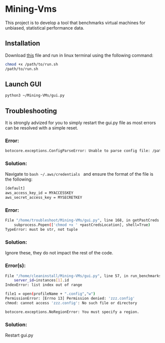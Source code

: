 # Mining-Vms

This project is to develop a tool that benchmarks virtual machines for unbiased, statistical performance data. 

## Installation

Download [this](https://github.tamu.edu/natkinson20/Mining-VMs/blob/master/run.sh) file and run in linux terminal using the following command:


```bash
chmod +x /path/to/run.sh
/path/to/run.sh
```

## Launch GUI

```bash
python3 ~/Mining-VMs/gui.py
```
## Troubleshooting

It is strongly advized for you to simply restart the gui.py file as most errors can be resolved with a simple reset.

### Error:
```bash
botocore.exceptions.ConfigParseError: Unable to parse config file: /path/to/.aws/credentials
```
### Solution: 
Navigate to ```bash ~/.aws/credentials ``` and ensure the format of the file is the following:
```bash
[default]
aws_access_key_id = MYACCESSKEY
aws_secret_access_key = MYSECRETKEY
```
### Error:
```bash
File "/home/troubleshoot/Mining-VMs/gui.py", line 168, in getPastCreds
    subprocess.Popen(['chmod +x ' +pastCredsLocation], shell=True)
TypeError: must be str, not tuple
```
### Solution: 
Ignore these, they do not impact the rest of the code.

### Error(s):
```bash
File "/home/cleaninstall/Mining-VMs/gui.py", line 57, in run_benchmarks
    server_id=instances[1].id
IndexError: list index out of range
```
```bash
file1 = open(profileName + ".config","w")
PermissionError: [Errno 13] Permission denied: 'zzz.config'
chmod: cannot access 'zzz.config': No such file or directory
```
```bash
botocore.exceptions.NoRegionError: You must specify a region.
```
### Solution:
Restart gui.py
